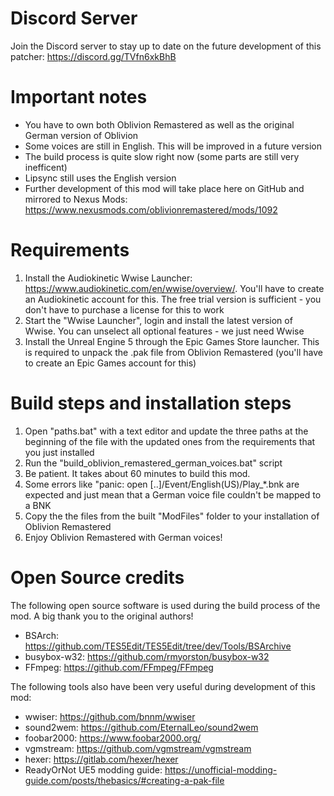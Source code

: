 # Discord Server
Join the Discord server to stay up to date on the future development of this patcher:
https://discord.gg/TVfn6xkBhB

# Important notes
- You have to own both Oblivion Remastered as well as the original German version of Oblivion
- Some voices are still in English. This will be improved in a future version
- The build process is quite slow right now (some parts are still very inefficent)
- Lipsync still uses the English version
- Further development of this mod will take place here on GitHub and mirrored to Nexus Mods: https://www.nexusmods.com/oblivionremastered/mods/1092

# Requirements
1. Install the Audiokinetic Wwise Launcher: https://www.audiokinetic.com/en/wwise/overview/. You'll have to create an Audiokinetic account for this. The free trial version is sufficient - you don't have to purchase a license for this to work
2. Start the "Wwise Launcher", login and install the latest version of Wwise. You can unselect all optional features - we just need Wwise
3. Install the Unreal Engine 5 through the Epic Games Store launcher. This is required to unpack the .pak file from Oblivion Remastered (you'll have to create an Epic Games account for this)

# Build steps and installation steps
1. Open "paths.bat" with a text editor and update the three paths at the beginning of the file with the updated ones from the requirements that you just installed
2. Run the "build_oblivion_remastered_german_voices.bat" script
3. Be patient. It takes about 60 minutes to build this mod.
4. Some errors like "panic: open [..]/Event/English(US)/Play_*.bnk are expected and just mean that a German voice file couldn't be mapped to a BNK
5. Copy the the files from the built "ModFiles\" folder to your installation of Oblivion Remastered
6. Enjoy Oblivion Remastered with German voices!

# Open Source credits
The following open source software is used during the build process of the mod. A big thank you to the original authors!
- BSArch: https://github.com/TES5Edit/TES5Edit/tree/dev/Tools/BSArchive
- busybox-w32: https://github.com/rmyorston/busybox-w32
- FFmpeg: https://github.com/FFmpeg/FFmpeg

The following tools also have been very useful during development of this mod:
- wwiser: https://github.com/bnnm/wwiser
- sound2wem: https://github.com/EternalLeo/sound2wem
- foobar2000: https://www.foobar2000.org/
- vgmstream: https://github.com/vgmstream/vgmstream
- hexer: https://gitlab.com/hexer/hexer
- ReadyOrNot UE5 modding guide: https://unofficial-modding-guide.com/posts/thebasics/#creating-a-pak-file
